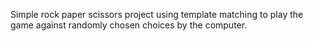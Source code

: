 Simple rock paper scissors project using template matching to play the game against randomly chosen choices by the computer.

